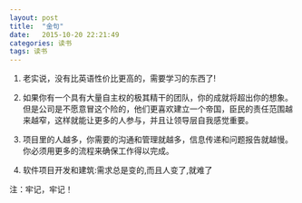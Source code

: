 ```yaml
---
layout: post
title:  "金句"
date:   2015-10-20 22:21:49
categories: 读书
tags: 读书
---
```

1. 老实说，没有比英语性价比更高的，需要学习的东西了!

2. 如果你有一个具有大量自主权的极其精干的团队，你的成就将超出你的想象。但是公司是不愿意冒这个险的，他们更喜欢建立一个帝国，臣民的责任范围越来越窄，这样就能让更多的人参与，并且让领导层自我感觉重要。

3. 项目里的人越多，你需要的沟通和管理就越多，信息传递和问题报告就越慢。你必须用更多的流程来确保工作得以完成。

4. 软件项目开发和建筑:需求总是变的,而且人变了,就难了


 
注：牢记，牢记！
